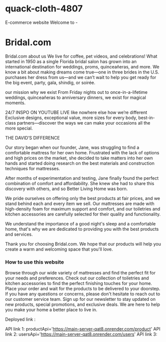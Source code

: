 # quack-cloth-4807
E-commerce website 
Welcome to - 
#  Bridal.com
 
 Bridal.com
about us
We live for coffee, pet videos, and celebrations! What started in 1950 as a single Florida bridal salon has grown into an international destination for weddings, proms, quinceañeras, and more. We know a bit about making dreams come true—one in three brides in the U.S. purchases her dress from us—and we can’t wait to help you get ready for the big event, party, gala, shindig, or soirée. 

our mission
why we exist
From Friday nights out to once-in-a-lifetime weddings, quinceañeras to anniversary dinners, we exist for magical moments.

24/7 INSPO ON YOUTUBE LIVE 
like nowhere else
how we’re different
Exclusive designs, exceptional value, more sizes for every body, best-in-class partners—discover the ways we can make your occasions all the more special.

THE DAVID’S DIFFERENCE

Our story began when our founder, Jane, was struggling to find a comfortable mattress for her own home. Frustrated with the lack of options and high prices on the market, she decided to take matters into her own hands and started doing research on the best materials and construction techniques for mattresses.

After months of experimentation and testing, Jane finally found the perfect combination of comfort and affordability. She knew she had to share this discovery with others, and so Better Living Home was born.

We pride ourselves on offering only the best products at fair prices, and we stand behind each and every item we sell. Our mattresses are made with high-density foam for maximum support and comfort, and our toiletries and kitchen accessories are carefully selected for their quality and functionality.

We understand the importance of a good night's sleep and a comfortable home, that's why we are dedicated to providing you with the best products and services.

Thank you for choosing Bridal.com. We hope that our products will help you create a warm and welcoming space that you'll love.

### How to use this website
Browse through our wide variety of mattresses and find the perfect fit for your needs and preferences.
Check out our collection of toiletries and kitchen accessories to find the perfect finishing touches for your home.
Place your order and wait for the products to be delivered to your doorstep.
If you have any questions or concerns, please don't hesitate to reach out to our customer service team.
Sign up for our newsletter to stay updated on new products, special promotions, and exclusive deals.
We are here to help you make your home a better place to live in.


Deployed link : 

API link 1:  productApi='https://main-server-qat8.onrender.com/product'
API link 2:  usersApi='https://main-server-qat8.onrender.com/users'
API link 3:




